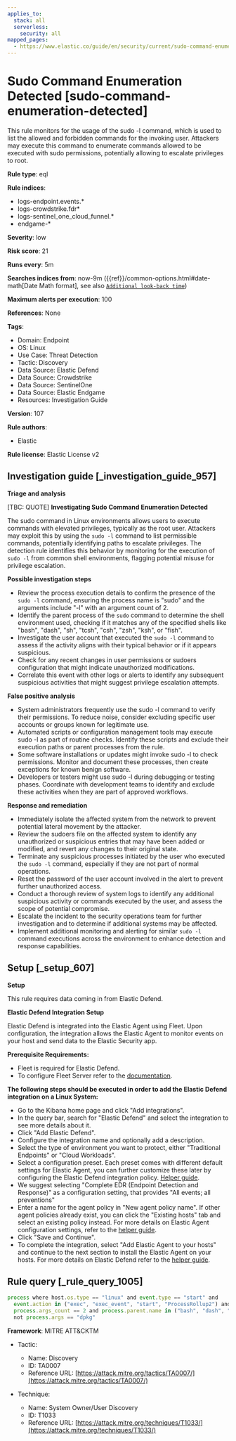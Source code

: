 ```yaml
---
applies_to:
  stack: all
  serverless:
    security: all
mapped_pages:
  - https://www.elastic.co/guide/en/security/current/sudo-command-enumeration-detected.html
---
```


# Sudo Command Enumeration Detected [sudo-command-enumeration-detected]

This rule monitors for the usage of the sudo -l command, which is used to list the allowed and forbidden commands for the invoking user. Attackers may execute this command to enumerate commands allowed to be executed with sudo permissions, potentially allowing to escalate privileges to root.

**Rule type**: eql

**Rule indices**:

* logs-endpoint.events.*
* logs-crowdstrike.fdr*
* logs-sentinel_one_cloud_funnel.*
* endgame-*

**Severity**: low

**Risk score**: 21

**Runs every**: 5m

**Searches indices from**: now-9m ({{ref}}/common-options.html#date-math[Date Math format], see also [`Additional look-back time`](docs-content://solutions/security/detect-and-alert/create-detection-rule.md#rule-schedule))

**Maximum alerts per execution**: 100

**References**: None

**Tags**:

* Domain: Endpoint
* OS: Linux
* Use Case: Threat Detection
* Tactic: Discovery
* Data Source: Elastic Defend
* Data Source: Crowdstrike
* Data Source: SentinelOne
* Data Source: Elastic Endgame
* Resources: Investigation Guide

**Version**: 107

**Rule authors**:

* Elastic

**Rule license**: Elastic License v2

## Investigation guide [_investigation_guide_957]

**Triage and analysis**

[TBC: QUOTE]
**Investigating Sudo Command Enumeration Detected**

The sudo command in Linux environments allows users to execute commands with elevated privileges, typically as the root user. Attackers may exploit this by using the `sudo -l` command to list permissible commands, potentially identifying paths to escalate privileges. The detection rule identifies this behavior by monitoring for the execution of `sudo -l` from common shell environments, flagging potential misuse for privilege escalation.

**Possible investigation steps**

* Review the process execution details to confirm the presence of the `sudo -l` command, ensuring the process name is "sudo" and the arguments include "-l" with an argument count of 2.
* Identify the parent process of the `sudo` command to determine the shell environment used, checking if it matches any of the specified shells like "bash", "dash", "sh", "tcsh", "csh", "zsh", "ksh", or "fish".
* Investigate the user account that executed the `sudo -l` command to assess if the activity aligns with their typical behavior or if it appears suspicious.
* Check for any recent changes in user permissions or sudoers configuration that might indicate unauthorized modifications.
* Correlate this event with other logs or alerts to identify any subsequent suspicious activities that might suggest privilege escalation attempts.

**False positive analysis**

* System administrators frequently use the sudo -l command to verify their permissions. To reduce noise, consider excluding specific user accounts or groups known for legitimate use.
* Automated scripts or configuration management tools may execute sudo -l as part of routine checks. Identify these scripts and exclude their execution paths or parent processes from the rule.
* Some software installations or updates might invoke sudo -l to check permissions. Monitor and document these processes, then create exceptions for known benign software.
* Developers or testers might use sudo -l during debugging or testing phases. Coordinate with development teams to identify and exclude these activities when they are part of approved workflows.

**Response and remediation**

* Immediately isolate the affected system from the network to prevent potential lateral movement by the attacker.
* Review the sudoers file on the affected system to identify any unauthorized or suspicious entries that may have been added or modified, and revert any changes to their original state.
* Terminate any suspicious processes initiated by the user who executed the `sudo -l` command, especially if they are not part of normal operations.
* Reset the password of the user account involved in the alert to prevent further unauthorized access.
* Conduct a thorough review of system logs to identify any additional suspicious activity or commands executed by the user, and assess the scope of potential compromise.
* Escalate the incident to the security operations team for further investigation and to determine if additional systems may be affected.
* Implement additional monitoring and alerting for similar `sudo -l` command executions across the environment to enhance detection and response capabilities.


## Setup [_setup_607]

**Setup**

This rule requires data coming in from Elastic Defend.

**Elastic Defend Integration Setup**

Elastic Defend is integrated into the Elastic Agent using Fleet. Upon configuration, the integration allows the Elastic Agent to monitor events on your host and send data to the Elastic Security app.

**Prerequisite Requirements:**

* Fleet is required for Elastic Defend.
* To configure Fleet Server refer to the [documentation](docs-content://reference/ingestion-tools/fleet/fleet-server.md).

**The following steps should be executed in order to add the Elastic Defend integration on a Linux System:**

* Go to the Kibana home page and click "Add integrations".
* In the query bar, search for "Elastic Defend" and select the integration to see more details about it.
* Click "Add Elastic Defend".
* Configure the integration name and optionally add a description.
* Select the type of environment you want to protect, either "Traditional Endpoints" or "Cloud Workloads".
* Select a configuration preset. Each preset comes with different default settings for Elastic Agent, you can further customize these later by configuring the Elastic Defend integration policy. [Helper guide](docs-content://solutions/security/configure-elastic-defend/configure-an-integration-policy-for-elastic-defend.md).
* We suggest selecting "Complete EDR (Endpoint Detection and Response)" as a configuration setting, that provides "All events; all preventions"
* Enter a name for the agent policy in "New agent policy name". If other agent policies already exist, you can click the "Existing hosts" tab and select an existing policy instead. For more details on Elastic Agent configuration settings, refer to the [helper guide](docs-content://reference/ingestion-tools/fleet/agent-policy.md).
* Click "Save and Continue".
* To complete the integration, select "Add Elastic Agent to your hosts" and continue to the next section to install the Elastic Agent on your hosts. For more details on Elastic Defend refer to the [helper guide](docs-content://solutions/security/configure-elastic-defend/install-elastic-defend.md).


## Rule query [_rule_query_1005]

```js
process where host.os.type == "linux" and event.type == "start" and
  event.action in ("exec", "exec_event", "start", "ProcessRollup2") and process.name == "sudo" and process.args == "-l" and
  process.args_count == 2 and process.parent.name in ("bash", "dash", "sh", "tcsh", "csh", "zsh", "ksh", "fish") and
  not process.args == "dpkg"
```

**Framework**: MITRE ATT&CKTM

* Tactic:

    * Name: Discovery
    * ID: TA0007
    * Reference URL: [https://attack.mitre.org/tactics/TA0007/](https://attack.mitre.org/tactics/TA0007/)

* Technique:

    * Name: System Owner/User Discovery
    * ID: T1033
    * Reference URL: [https://attack.mitre.org/techniques/T1033/](https://attack.mitre.org/techniques/T1033/)




